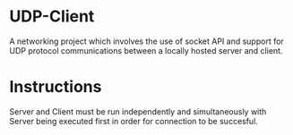 # UDP-Client
A networking project which involves the use of socket API and support for UDP protocol communications between a locally hosted server and client.

# Instructions
Server and Client must be run independently and simultaneously with Server being executed first in order for connection to be succesful.
